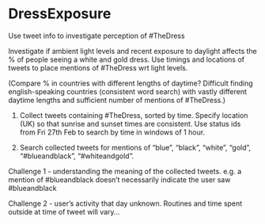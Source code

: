 # DressExposure

Use tweet info to investigate perception of #TheDress

Investigate if ambient light levels and recent exposure to daylight affects the % of people seeing a white and gold dress. Use timings and locations of tweets to place mentions of #TheDress wrt light levels.

(Compare % in countries with different lengths of daytime? Difficult finding english-speaking countries (consistent word search) with vastly different daytime lengths and sufficient number of mentions of #TheDress.)


1) Collect tweets containing #TheDress, sorted by time. Specify location (UK) so that  sunrise and sunset times are consistent. Use status ids from Fri 27th Feb to search by time in windows of 1 hour.

2) Search collected tweets for mentions of “blue”, “black”, “white”, “gold”, “#blueandblack”, “#whiteandgold”.

Challenge 1 - understanding the meaning of the collected tweets. e.g. a mention of #blueandblack doesn’t necessarily indicate the user saw #blueandblack

Challenge 2 - user’s activity that day unknown. Routines and time spent outside at time of tweet will vary…

